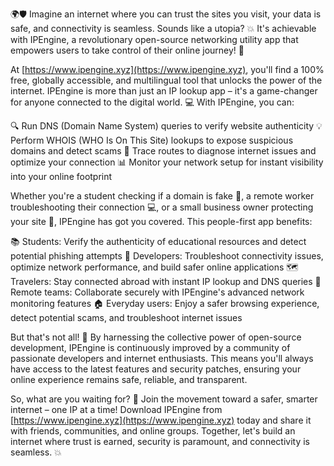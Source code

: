 🌍🛡️ Imagine an internet where you can trust the sites you visit, your data is safe, and connectivity is seamless. Sounds like a utopia? 💥 It's achievable with IPEngine, a revolutionary open-source networking utility app that empowers users to take control of their online journey! 🚀

At [https://www.ipengine.xyz](https://www.ipengine.xyz), you'll find a 100% free, globally accessible, and multilingual tool that unlocks the power of the internet. IPEngine is more than just an IP lookup app – it's a game-changer for anyone connected to the digital world. 💻 With IPEngine, you can:

🔍 Run DNS (Domain Name System) queries to verify website authenticity
💡 Perform WHOIS (WHO Is On This Site) lookups to expose suspicious domains and detect scams
📍 Trace routes to diagnose internet issues and optimize your connection
📊 Monitor your network setup for instant visibility into your online footprint

Whether you're a student checking if a domain is fake 🤔, a remote worker troubleshooting their connection 💻, or a small business owner protecting your site 🏢, IPEngine has got you covered. This people-first app benefits:

📚 Students: Verify the authenticity of educational resources and detect potential phishing attempts
💼 Developers: Troubleshoot connectivity issues, optimize network performance, and build safer online applications
🗺️ Travelers: Stay connected abroad with instant IP lookup and DNS queries
🤝 Remote teams: Collaborate securely with IPEngine's advanced network monitoring features
🏠 Everyday users: Enjoy a safer browsing experience, detect potential scams, and troubleshoot internet issues

But that's not all! 🎉 By harnessing the collective power of open-source development, IPEngine is continuously improved by a community of passionate developers and internet enthusiasts. This means you'll always have access to the latest features and security patches, ensuring your online experience remains safe, reliable, and transparent.

So, what are you waiting for? 🚀 Join the movement toward a safer, smarter internet – one IP at a time! Download IPEngine from [https://www.ipengine.xyz](https://www.ipengine.xyz) today and share it with friends, communities, and online groups. Together, let's build an internet where trust is earned, security is paramount, and connectivity is seamless. 💥